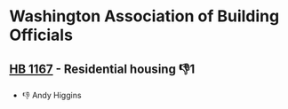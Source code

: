 # Washington Association of Building Officials

## [HB 1167](/bill/2023-24/hb/1167/) - Residential housing  👎1 
* 👎 Andy Higgins